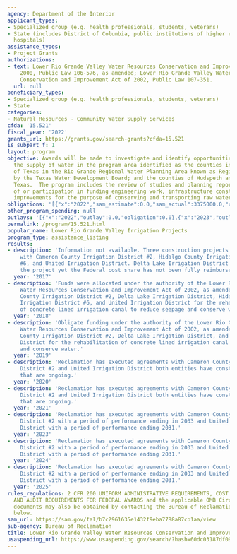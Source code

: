 ```yaml
---
agency: Department of the Interior
applicant_types:
- Specialized group (e.g. health professionals, students, veterans)
- State (includes District of Columbia, public institutions of higher education and
  hospitals)
assistance_types:
- Project Grants
authorizations:
- text: Lower Rio Grande Valley Water Resources Conservation and Improvement Act of
    2000, Public Law 106-576, as amended; Lower Rio Grande Valley Water Resources
    Conservation and Improvement Act of 2002, Public Law 107-351.
  url: null
beneficiary_types:
- Specialized group (e.g. health professionals, students, veterans)
- State
categories:
- Natural Resources - Community Water Supply Services
cfda: '15.521'
fiscal_year: '2022'
grants_url: https://grants.gov/search-grants?cfda=15.521
is_subpart_f: 1
layout: program
objective: Awards will be made to investigate and identify opportunities to improve
  the supply of water in the program area identified as the counties in the State
  of Texas in the Rio Grande Regional Water Planning Area known as Region “M” as designated
  by the Texas Water Development Board; and the counties of Hudspeth and El Paso,
  Texas.  The program includes the review of studies and planning reports, conduct
  of or participation in funding engineering work, infrastructure construction, and
  improvements for the purpose of conserving and transporting raw water.
obligations: '[{"x":"2022","sam_estimate":0.0,"sam_actual":3375000.0,"usa_spending_actual":3375000.0},{"x":"2023","sam_estimate":0.0,"sam_actual":3273480.23,"usa_spending_actual":1980100.0},{"x":"2024","sam_estimate":975000.0,"sam_actual":0.0,"usa_spending_actual":3474900.0}]'
other_program_spending: null
outlays: '[{"x":"2022","outlay":0.0,"obligation":0.0},{"x":"2023","outlay":0.0,"obligation":4948330.23},{"x":"2024","outlay":0.0,"obligation":0.0}]'
permalink: /program/15.521.html
popular_name: Lower Rio Grande Valley Irrigation Projects
program_type: assistance_listing
results:
- description: 'Information not available. Three construction projects are ongoing
    with Cameron County Irrigation District #2, Hidalgo County Irrigation District
    #6, and United Irrigation District. Delta Lake Irrigation District has completed
    the project yet the Federal cost share has not been fully reimbursed.'
  year: '2017'
- description: 'Funds were allocated under the authority of the Lower Rio Grande Valley
    Water Resources Conservation and Improvement Act of 2002, as amended, the Cameron
    County Irrigation District #2, Delta Lake Irrigation District, Hidalgo County
    Irrigation District #6, and United Irrigation District for the rehabilitation
    of concrete lined irrigation canal to reduce seepage and conserve water.'
  year: '2018'
- description: 'Obligate funding under the authority of the Lower Rio Grande Valley
    Water Resources Conservation and Improvement Act of 2002, as amended, to the Cameron
    County Irrigation District #2, Delta Lake Irrigation District, and United Irrigation
    District for the rehabilitation of concrete lined irrigation canal to reduce seepage
    and conserve water.'
  year: '2019'
- description: 'Reclamation has executed agreements with Cameron County Irrigation
    District #2 and United Irrigation District both entities have construction projects
    that are ongoing.'
  year: '2020'
- description: 'Reclamation has executed agreements with Cameron County Irrigation
    District #2 and United Irrigation District both entities have construction projects
    that are ongoing.'
  year: '2021'
- description: 'Reclamation has executed agreements with Cameron County Irrigation
    District #2 with a period of performance ending in 2033 and United Irrigation
    District with a period of performance ending 2031.'
  year: '2023'
- description: 'Reclamation has executed agreements with Cameron County Irrigation
    District #2 with a period of performance ending in 2033 and United Irrigation
    District with a period of performance ending 2031.'
  year: '2024'
- description: 'Reclamation has executed agreements with Cameron County Irrigation
    District #2 with a period of performance ending in 2033 and United Irrigation
    District with a period of performance ending 2031.'
  year: '2025'
rules_regulations: 2 CFR 200 UNIFORM ADMINISTRATIVE REQUIREMENTS, COST PRINCIPLES,
  AND AUDIT REQUIREMENTS FOR FEDERAL AWARDS and the applicable OMB Circulars.  These
  documents may also be obtained by contacting the Bureau of Reclamation Office listed
  below.
sam_url: https://sam.gov/fal/b7c2961635e1432f9eba7788a87cb1aa/view
sub-agency: Bureau of Reclamation
title: Lower Rio Grande Valley Water Resources Conservation and Improvement
usaspending_url: https://www.usaspending.gov/search/?hash=60dc03187df096775429a85f26194ab1
---
```

